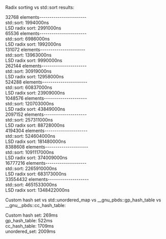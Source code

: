 Radix sorting vs std::sort results:  

32768 elements-----------------------  
std::sort:                  1994000ns  
LSD radix sort:             2991000ns  
65536 elements-----------------------  
std::sort:                  6986000ns  
LSD radix sort:             1992000ns  
131072 elements----------------------  
std::sort:                 13963000ns  
LSD radix sort:             9990000ns  
262144 elements----------------------  
std::sort:                 30919000ns  
LSD radix sort:            12958000ns  
524288 elements----------------------  
std::sort:                 60837000ns  
LSD radix sort:            23909000ns  
1048576 elements---------------------  
std::sort:                120703000ns  
LSD radix sort:            43849000ns  
2097152 elements---------------------  
std::sort:                257311000ns  
LSD radix sort:            88728000ns  
4194304 elements---------------------  
std::sort:                524604000ns  
LSD radix sort:           181480000ns  
8388608 elements---------------------  
std::sort:               1091117000ns  
LSD radix sort:           374009000ns  
16777216 elements--------------------  
std::sort:               2265910000ns  
LSD radix sort:           683173000ns  
33554432 elements--------------------  
std::sort:               4651533000ns  
LSD radix sort:          1348422000ns  

  
Custom hash set vs std::unordered_map vs __gnu_pbds::gp_hash_table vs __gnu__pbds::cc_hash_table:

Custom hash set: 269ms  
gp_hash_table: 522ms  
cc_hash_table: 1709ms  
unordered_set: 2009ms  
